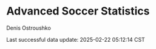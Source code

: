 # Advanced Soccer Statistics
Denis Ostroushko

<!-- gfm -->

Last successful data update: 2025-02-22 05:12:14 CST
